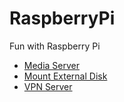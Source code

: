 # RaspberryPi
Fun with Raspberry Pi

* [Media Server](contents/media_server.md)
* [Mount External Disk](contents/mount_external_disk.md)
* [VPN Server](contents/vpn_server.md)
